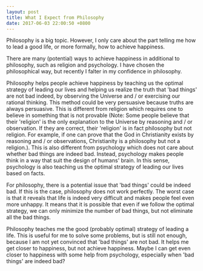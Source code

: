 ```yaml
---
layout: post
title: What I Expect from Philosophy
date: 2017-06-03 22:00:50 +0800
---
```


Philosophy is a big topic. However, I only care about the part telling me how to lead a good life, or more formally, how to achieve happiness.

There are many (potential) ways to achieve happiness in additional to philosophy, such as religion and psychology. I have chosen the philosophical way, but recently I falter in my confidence in philosophy.

Philosophy helps people achieve happiness by teaching us the optimal strategy of leading our lives and helping us realize the truth that 'bad things' are not bad indeed, by observing the Universe and / or exercising our rational thinking. This method could be very persuasive because truths are always persuasive. This is different from religion which requires one to believe in something that is not provable (Note: Some people believe that their 'religion' is the only explanation to the Universe by reasoning and / or observation. If they are correct, their 'religion' is in fact philosophy but not religion. For example, if one can prove that the God in Christianity exists by reasoning and / or observations, Christianity is a philosophy but not a religion.). This is also different from psychology which does not care about whether bad things are indeed bad. Instead, psychology makes people think in a way that suit the design of humans' brain. In this sense, psychology is also teaching us the optimal strategy of leading our lives based on facts.

For philosophy, there is a potential issue that 'bad things' could be indeed bad. If this is the case, philosophy does not work perfectly. The worst case is that it reveals that life is indeed very difficult and makes people feel even more unhappy. It means that it is possible that even if we follow the optimal strategy, we can only minimize the number of bad things, but not eliminate all the bad things.

Philosophy teaches me the good (probably optimal) strategy of leading a life. This is useful for me to solve some problems, but is still not enough, because I am not yet convinced that 'bad things' are not bad. It helps me get closer to happiness, but not achieve happiness. Maybe I can get even closer to happiness with some help from psychology, especially when 'bad things' are indeed bad?

